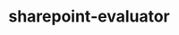 <!--
SPDX-FileCopyrightText: 2024 grow platform GmbH

SPDX-License-Identifier: MIT
-->

# sharepoint-evaluator

```{include} sharepoint-evaluator.txt
```
